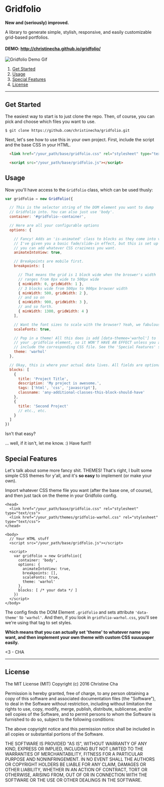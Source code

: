 Gridfolio
=====
**New and (seriously) improved.**

A library to generate simple, stylish, responsive, and easily customizable grid-based portfolios.

#### DEMO: http://christinecha.github.io/gridfolio/

![Gridfolio Demo Gif](http://christinecha.github.io/gridfolio/assets/demo.gif)


1. [Get Started](#get-started)
2. [Usage](#usage)
3. [Special Features](#special-features)
4. [License](#license)




----

## Get Started

The easiest way to start is to just clone the repo. Then, of course, you can pick and choose which files you want to use.
```
$ git clone https://github.com/christinecha/gridfolio.git
```

Next, let's see how to use this in your own project. First, include the script and the base CSS in your HTML.

````html
  <link href="/your_path/base/gridfolio.css" rel="stylesheet" type="text/css">
````
````html
  <script src="/your_path/base/gridfolio.js"></script>
````

## Usage

Now you'll have access to the `Gridfolio` class, which can be used thusly:

````js
var gridfolio = new Gridfolio({

  // This is the selector string of the DOM element you want to dump
  // Gridfolio into. You can also just use 'body'.
  container: '#gridfolio--container',

  // Here are all your configurable options
  options: {

    // Fancy! Adds an 'is-animated' class to blocks as they come into view.
    // I've given you a basic fade/slide-in effect, but this is set up so
    // you can add whatever CSS craziness you want.
    animateIntoView: true,

    // Breakpoints are mobile first.
    breakpoints: [

      // That means the grid is 1 block wide when the broswer's width
      // ranges from 0px wide to 500px wide
      { minWidth: 0, gridWidth: 1 },
      // 3 blocks wide from 500px to 900px browser width
      { minWidth: 500, gridWidth: 2 },
      // and so on
      { minWidth: 900, gridWidth: 3 },
      // and so forth.
      { minWidth: 1300, gridWidth: 4 }
    ],

    // Want the font sizes to scale with the browser? Yeah, we fabulous.
    scaleFonts: true,

    // Pop in a theme! All this does is add [data-themee='warhol'] to
    // your .gridfolio element, so it WON'T HAVE AN EFFECT unless you also
    // include the corresponding CSS file. See the 'Special Features' section.
    theme: 'warhol'
  },

  // Okay, this is where your actual data lives. All fields are optional.
  blocks: [
    {
      title: 'Project Title',
      description: 'My project is awesome.',
      tags: ['html', 'css', 'javascript'],
      classname: 'any-additional-classes-this-block-should-have'
    },
    {
      title: 'Second Project'
      // etc., etc.
    }
  ]
})
````

Isn't that easy?

... well, if it isn't, let me know. :) Have fun!!!


## Special Features

Let's talk about some more fancy shit. THEMES! That's right, I built some simple CSS themes for y'all, and it's **so easy** to implement (or make your own).


Import whatever CSS theme file you want (after the base one, of course), and then just tack on the theme in your Gridfolio config.
````
<head>
  <link href="/your_path/base/gridfolio.css" rel="stylesheet" type="text/css">
  <link href="/your_path/themes/gridfolio-warhol.css" rel="stylesheet" type="text/css">
</head>

<body>
  // Your HTML stuff
  <script src="/your_path/base/gridfolio.js"></script>

  <script>
    var gridfolio = new Gridfolio({
      container: 'body',
      options: {
        animateIntoView: true,
        breakpoints: [],
        scaleFonts: true,
        theme: 'warhol'
      },
      blocks: [ /* your data */ ]
    })
  </script>
</body>
````

The config finds the DOM Element `.gridfolio` and sets attribute `'data-theme'` to `'warhol'`. And then, if you look in `gridfolio-warhol.css`, you'll see we're using that tag to set styles.

**Which means that you can actually set 'theme' to whatever name you want, and then implement your own theme with custom CSS suuuuuper easily.**

<3 - CHA

----

## License

The MIT License (MIT) Copyright (c) 2016 Christine Cha

Permission is hereby granted, free of charge, to any person obtaining a copy of this software and associated documentation files (the "Software"), to deal in the Software without restriction, including without limitation the rights to use, copy, modify, merge, publish, distribute, sublicense, and/or sell copies of the Software, and to permit persons to whom the Software is furnished to do so, subject to the following conditions:

The above copyright notice and this permission notice shall be included in all copies or substantial portions of the Software.

THE SOFTWARE IS PROVIDED "AS IS", WITHOUT WARRANTY OF ANY KIND, EXPRESS OR IMPLIED, INCLUDING BUT NOT LIMITED TO THE WARRANTIES OF MERCHANTABILITY, FITNESS FOR A PARTICULAR PURPOSE AND NONINFRINGEMENT. IN NO EVENT SHALL THE AUTHORS OR COPYRIGHT HOLDERS BE LIABLE FOR ANY CLAIM, DAMAGES OR OTHER LIABILITY, WHETHER IN AN ACTION OF CONTRACT, TORT OR OTHERWISE, ARISING FROM, OUT OF OR IN CONNECTION WITH THE SOFTWARE OR THE USE OR OTHER DEALINGS IN THE SOFTWARE.
